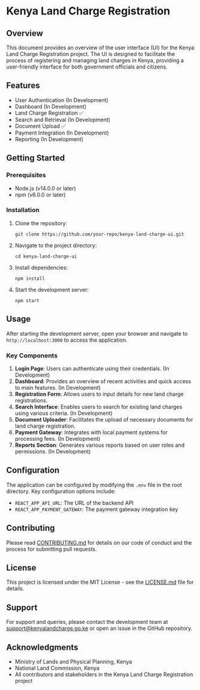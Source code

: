 # Kenya Land Charge Registration

## Overview

This document provides an overview of the user interface (UI) for the Kenya Land Charge Registration project. The UI is designed to facilitate the process of registering and managing land charges in Kenya, providing a user-friendly interface for both government officials and citizens.

## Features

- User Authentication (In Development)
- Dashboard (In Development)
- Land Charge Registration ✅
- Search and Retrieval (In Development)
- Document Upload ✅
- Payment Integration (In Development)
- Reporting (In Development)

## Getting Started

### Prerequisites

- Node.js (v14.0.0 or later)
- npm (v6.0.0 or later)

### Installation

1. Clone the repository:
   ```
   git clone https://github.com/your-repo/kenya-land-charge-ui.git
   ```

2. Navigate to the project directory:
   ```
   cd kenya-land-charge-ui
   ```

3. Install dependencies:
   ```
   npm install
   ```

4. Start the development server:
   ```
   npm start
   ```

## Usage

After starting the development server, open your browser and navigate to `http://localhost:3000` to access the application.

### Key Components

1. **Login Page**: Users can authenticate using their credentials. (In Development)
2. **Dashboard**: Provides an overview of recent activities and quick access to main features. (In Development)
3. **Registration Form**: Allows users to input details for new land charge registrations.
4. **Search Interface**: Enables users to search for existing land charges using various criteria. (In Development)
5. **Document Uploader**: Facilitates the upload of necessary documents for land charge registration.
6. **Payment Gateway**: Integrates with local payment systems for processing fees. (In Development)
7. **Reports Section**: Generates various reports based on user roles and permissions. (In Development)

## Configuration

The application can be configured by modifying the `.env` file in the root directory. Key configuration options include:

- `REACT_APP_API_URL`: The URL of the backend API
- `REACT_APP_PAYMENT_GATEWAY`: The payment gateway integration key

## Contributing

Please read [CONTRIBUTING.md](CONTRIBUTING.md) for details on our code of conduct and the process for submitting pull requests.

## License

This project is licensed under the MIT License - see the [LICENSE.md](LICENSE.md) file for details.

## Support

For support and queries, please contact the development team at support@kenyalandcharge.go.ke or open an issue in the GitHub repository.

## Acknowledgments

- Ministry of Lands and Physical Planning, Kenya
- National Land Commission, Kenya
- All contributors and stakeholders in the Kenya Land Charge Registration project
